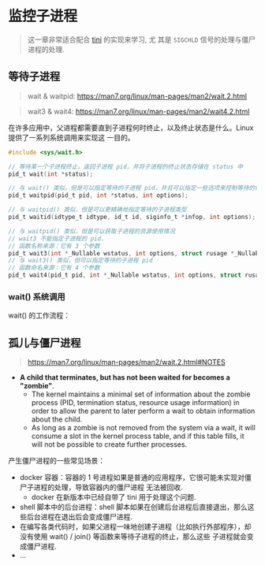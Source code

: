 # 监控子进程

> 这一章非常适合配合 [tini](https://github.com/krallin/tini/blob/master/src/tini.c) 的实现来学习, 尤
> 其是 `SIGCHLD` 信号的处理与僵尸进程的处理.

## 等待子进程

> wait & waitpid: https://man7.org/linux/man-pages/man2/wait.2.html

> wait3 & wait4: https://man7.org/linux/man-pages/man2/wait4.2.html

在许多应用中，父进程都需要直到子进程何时终止，以及终止状态是什么。Linux 提供了一系列系统调用来实现这
一目的。

```c
#include <sys/wait.h>

// 等待某一个子进程终止，返回子进程 pid，并将子进程的终止状态存储在 status 中
pid_t wait(int *status);

// 与 wait() 类似，但是可以指定等待的子进程 pid，并且可以指定一些选项来控制等待的行为
pid_t waitpid(pid_t pid, int *status, int options);

// 与 waitpid() 类似，但是可以更精确地指定等待的子进程类型
pid_t waitid(idtype_t idtype, id_t id, siginfo_t *infop, int options);

// 与 waitpid() 类似，但是可以获取子进程的资源使用情况
// wait3 不能指定子进程的 pid.
// 函数名称来源：它有 3 个参数
pid_t wait3(int *_Nullable wstatus, int options, struct rusage *_Nullable rusage);
// 与 wait3() 类似，但可以指定等待的子进程 pid
// 函数命名来源：它有 4 个参数
pid_t wait4(pid_t pid, int *_Nullable wstatus, int options, struct rusage *_Nullable rusage);
```

### wait() 系统调用

wait() 的工作流程：

## 孤儿与僵尸进程

> https://man7.org/linux/man-pages/man2/wait.2.html#NOTES

- **A child that terminates, but has not been waited for becomes a "zombie"**.
  - The kernel maintains a minimal set of information about the zombie process (PID, termination
    status, resource usage information) in order to allow the parent to later perform a wait to
    obtain information about the child.
  - As long as a zombie is not removed from the system via a wait, it will consume a slot in the
    kernel process table, and if this table fills, it will not be possible to create further
    processes.


产生僵尸进程的一些常见场景：

- docker 容器：容器的 1 号进程如果是普通的应用程序，它很可能未实现对僵尸子进程的处理，导致容器内的僵尸进程
  无法被回收.
  - docker 在新版本中已经自带了 tini 用于处理这个问题.
- shell 脚本中的后台进程：shell 脚本如果在创建后台进程后直接退出，那么这些后台进程在退出后会变成僵尸进程.
- 在编写各类代码时，如果父进程一味地创建子进程（比如执行外部程序），却没有使用 wait() / join() 等函数来等待子进程的终止，那么这些
  子进程就会变成僵尸进程.
- ...

